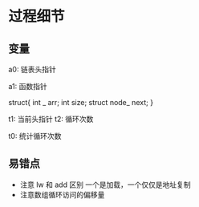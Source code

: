 # 过程细节

## 变量

a0: 链表头指针

a1: 函数指针

struct{
int _ arr;
int size;
struct node_ next;
}

t1: 当前头指针
t2: 循环次数

t0: 统计循环次数

## 易错点

- 注意 lw 和 add 区别 一个是加载，一个仅仅是地址复制
- 注意数组循环访问的偏移量
